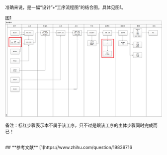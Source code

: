 准确来说，是一幅“设计”+“工序流程图”的结合图。具体见图1。

图1
![](../imgs/装修过程中的经典工序流程图三.png)

备注：标红步骤表示本不属于该工序，只不过是跟该工序的主体步骤同时完成而已！

<br/>
## **参考文献**
[1]https://www.zhihu.com/question/19839716

